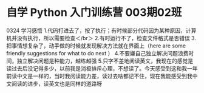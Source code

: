 # 自学 Python 入门训练营 003期02班
0324 学习感悟
1.代码打进去了，按了执行；有时候部分代码因为某种原因，计算机并没有执行，所以需要检查＜/br＞
2.有时运行不了，检查文件格式是否错误
3.把事情想复杂了，动手做的时候就发现解决方法就在界面上（here are some friendly suggestions for what to do next ）
4.不要嫌自己独立解决问题浪费时间，独立解决问题是种能力，越练越强
5.只字不差地阅读英文，我现在的感觉是读过去后没记得多少，以前我是消极排斥心理，不想读了。今天感受到这和我一年前读中文是一样的，当时我阅读能力差，读过去啥都记不住，现在我能感受到我中文阅读的进步，读英文也是同样的道路呀
